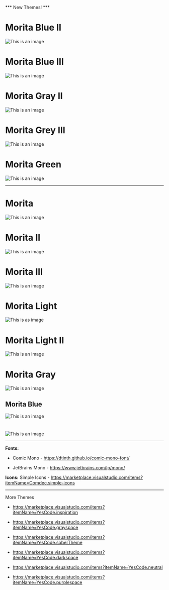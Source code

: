 *** New Themes! ***

# Morita Blue II
![This is an image](https://github.com/yesomac/Morita/blob/master/img/morita-blue-II.png?raw=true)

# Morita Blue III
![This is an image](https://github.com/yesomac/Morita/blob/master/img/morita-blue-III.png?raw=true)

# Morita Gray II
![This is an image](https://github.com/yesomac/Morita/blob/master/img/morita-gray-II.png?raw=true)

# Morita Grey III
![This is an image](https://github.com/yesomac/Morita/blob/master/img/morita-gray-III.png?raw=true)

# Morita Green
![This is an image](https://github.com/yesomac/Morita/blob/master/img/morita-blue-green.png?raw=true)

---

# Morita
![This is an image](https://github.com/yesomac/Morita/blob/master/morita_oficial.png?raw=true)

# Morita II
![This is an image](https://github.com/yesomac/Morita/blob/master/morita.png?raw=true)

# Morita III
![This is an image](https://github.com/yesomac/Morita/blob/master/morita_III.png?raw=true)

# Morita Light
![This is as image](https://github.com/yesomac/Morita/blob/master/morita_li.png?raw=true)

# Morita Light II
![This is an image](https://github.com/yesomac/Morita/blob/master/moritalight.png?raw=true)

# Morita Gray
![This is an image](https://github.com/yesomac/Morita/blob/master/moritagray.png?raw=true)

## Morita Blue
![This is an image](https://github.com/yesomac/Morita/blob/master/moritablue.png?raw=true)

#
![This is an image](https://github.com/yesomac/Morita/blob/master/moritaII.png?raw=true)

---
**Fonts:** 

  * Comic Mono - https://dtinth.github.io/comic-mono-font/

  * JetBrains Mono - https://www.jetbrains.com/lp/mono/

**Icons:** Simple Icons - https://marketplace.visualstudio.com/items?itemName=Comdec.simple-icons

---
More Themes

* https://marketplace.visualstudio.com/items?itemName=YesCode.inspiration

* https://marketplace.visualstudio.com/items?itemName=YesCode.grayspace

* https://marketplace.visualstudio.com/items?itemName=YesCode.soberTheme

* https://marketplace.visualstudio.com/items?itemName=YesCode.darkspace

* https://marketplace.visualstudio.com/items?itemName=YesCode.neutral

* https://marketplace.visualstudio.com/items?itemName=YesCode.purplespace